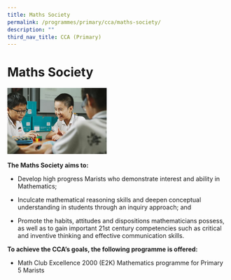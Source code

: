 ```yaml
---
title: Maths Society
permalink: /programmes/primary/cca/maths-society/
description: ""
third_nav_title: CCA (Primary)
---
```

# Maths Society

<img src="/images/CCA/Primary/Math%20Club_D1R1051.jpg"  
     style="width:45%">


**The Maths Society aims to:** 

*   Develop high progress Marists who demonstrate interest and ability in Mathematics;
*   Inculcate mathematical reasoning skills and deepen conceptual understanding in students through an inquiry approach; and  
    
*   Promote the habits, attitudes and dispositions mathematicians possess, as well as to gain important 21st century competencies such as critical and inventive thinking and effective communication skills.

**To achieve the CCA’s goals, the following programme is offered:** 

*   Math Club Excellence 2000 (E2K) Mathematics programme for Primary 5 Marists